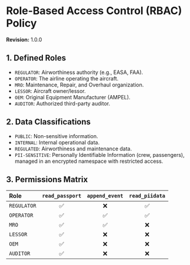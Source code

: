 # Role-Based Access Control (RBAC) Policy
**Revision:** 1.0.0

## 1. Defined Roles
- `REGULATOR`: Airworthiness authority (e.g., EASA, FAA).
- `OPERATOR`: The airline operating the aircraft.
- `MRO`: Maintenance, Repair, and Overhaul organization.
- `LESSOR`: Aircraft owner/lessor.
- `OEM`: Original Equipment Manufacturer (AMPEL).
- `AUDITOR`: Authorized third-party auditor.

## 2. Data Classifications
- `PUBLIC`: Non-sensitive information.
- `INTERNAL`: Internal operational data.
- `REGULATED`: Airworthiness and maintenance data.
- `PII-SENSITIVE`: Personally Identifiable Information (crew, passengers), managed in an encrypted namespace with restricted access.

## 3. Permissions Matrix

| Role | `read_passport` | `append_event` | `read_piidata` |
|:---|:---:|:---:|:---:|
| `REGULATOR` | ✅ | ❌ | ✅ |
| `OPERATOR` | ✅ | ✅ | ✅ |
| `MRO` | ✅ | ✅ | ❌ |
| `LESSOR` | ✅ | ❌ | ❌ |
| `OEM` | ✅ | ❌ | ❌ |
| `AUDITOR` | ✅ | ❌ | ❌ |
